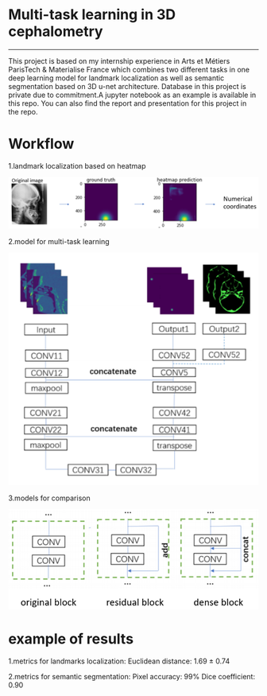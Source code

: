 # Multi-task learning in 3D cephalometry
------------------------------------------------------------------------------------------------------------------------------------------
This project is based on my internship experience in Arts et Métiers ParisTech & Materialise France which combines two different tasks in one deep learning model for landmark localization as well as semantic segmentation based on 3D u-net architecture. Database in this project is private due to commitment.A jupyter notebook as an example is available in this repo. You can also find the report and presentation for this project in the repo. 



# Workflow

1.landmark localization based on heatmap

![image](http://github.com/Wxy-24/3D_Cephalometry/blob/master/3D_cephalometry/img/workflow.png)  

2.model for multi-task learning

![image](http://github.com/Wxy-24/3D_Cephalometry/blob/master/3D_cephalometry/img/model.png)  

3.models for comparison

![image](http://github.com/Wxy-24/3D_Cephalometry/raw/master/3D_cephalometry/img/comparison.png)  




# example of results

1.metrics for landmarks localization: 
Euclidean distance: 1.69 ± 0.74 

2.metrics for semantic segmentation:
Pixel accuracy: 99%
Dice coefficient: 0.90

 
